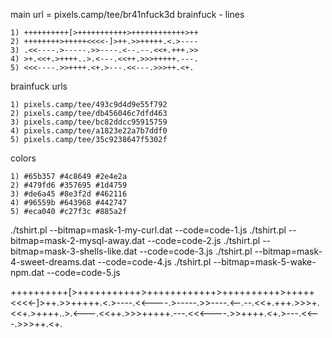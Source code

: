 main url = pixels.camp/tee/br41nfuck3d
brainfuck - lines
```
1) ++++++++++[>+++++++++++>++++++++++++>++
2) ++++++++>+++++<<<<-]>++.>>+++++.<.>----
3) .<<----.>-----.>>----.<--.--.<<+.+++.>>
4) >+.<<+.>++++..>.<---.<<++.>>>+++++.---.
5) <<<----.>>++++.<+.>---.<<---.>>>++.<+.
```
brainfuck urls
```
1) pixels.camp/tee/493c9d4d9e55f792
2) pixels.camp/tee/db456046c7dfd463
3) pixels.camp/tee/bc82ddcc95915759
4) pixels.camp/tee/a1823e22a7b7ddf0
5) pixels.camp/tee/35c9238647f5302f
```

colors
```
1) #65b357 #4c8649 #2e4e2a
2) #479fd6 #357695 #1d4759
3) #de6a45 #8e3f2d #462116
4) #96559b #643968 #442747
5) #eca040 #c27f3c #885a2f
```

./tshirt.pl --bitmap=mask-1-my-curl.dat --code=code-1.js
./tshirt.pl --bitmap=mask-2-mysql-away.dat --code=code-2.js
./tshirt.pl --bitmap=mask-3-shells-like.dat --code=code-3.js
./tshirt.pl --bitmap=mask-4-sweet-dreams.dat --code=code-4.js
./tshirt.pl --bitmap=mask-5-wake-npm.dat --code=code-5.js


++++++++++[>+++++++++++>++++++++++++>++++++++++>+++++<<<<-]>++.>>+++++.<.>----.<<----.>-----.>>----.<--.--.<<+.+++.>>>+.<<+.>++++..>.<---.<<++.>>>+++++.---.<<<----.>>++++.<+.>---.<<---.>>>++.<+.